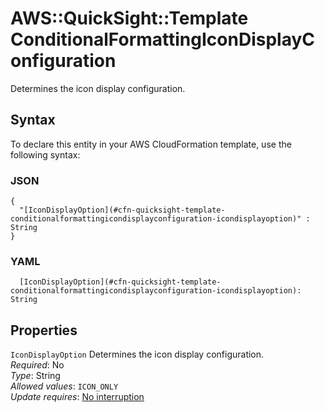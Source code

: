 # AWS::QuickSight::Template ConditionalFormattingIconDisplayConfiguration<a name="aws-properties-quicksight-template-conditionalformattingicondisplayconfiguration"></a>

Determines the icon display configuration\.

## Syntax<a name="aws-properties-quicksight-template-conditionalformattingicondisplayconfiguration-syntax"></a>

To declare this entity in your AWS CloudFormation template, use the following syntax:

### JSON<a name="aws-properties-quicksight-template-conditionalformattingicondisplayconfiguration-syntax.json"></a>

```
{
  "[IconDisplayOption](#cfn-quicksight-template-conditionalformattingicondisplayconfiguration-icondisplayoption)" : String
}
```

### YAML<a name="aws-properties-quicksight-template-conditionalformattingicondisplayconfiguration-syntax.yaml"></a>

```
  [IconDisplayOption](#cfn-quicksight-template-conditionalformattingicondisplayconfiguration-icondisplayoption): String
```

## Properties<a name="aws-properties-quicksight-template-conditionalformattingicondisplayconfiguration-properties"></a>

`IconDisplayOption`  <a name="cfn-quicksight-template-conditionalformattingicondisplayconfiguration-icondisplayoption"></a>
Determines the icon display configuration\.  
*Required*: No  
*Type*: String  
*Allowed values*: `ICON_ONLY`  
*Update requires*: [No interruption](https://docs.aws.amazon.com/AWSCloudFormation/latest/UserGuide/using-cfn-updating-stacks-update-behaviors.html#update-no-interrupt)